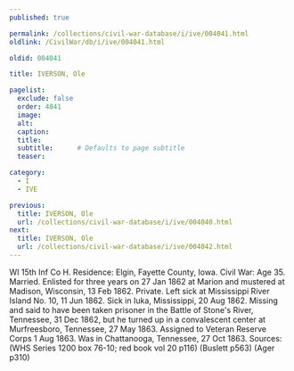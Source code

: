 ```yaml
---
published: true

permalink: /collections/civil-war-database/i/ive/004041.html
oldlink: /CivilWar/db/i/ive/004041.html

oldid: 004041

title: IVERSON, Ole

pagelist:
  exclude: false
  order: 4041
  image: 
  alt:
  caption:
  title:
  subtitle:      # Defaults to page subtitle
  teaser:

category: 
  - I 
  - IVE

previous:
  title: IVERSON, Ole
  url: /collections/civil-war-database/i/ive/004040.html  
next:
  title: IVERSON, Ole
  url: /collections/civil-war-database/i/ive/004042.html   
---
```

WI 15th Inf Co H. Residence: Elgin, Fayette County, Iowa. Civil War: Age 35. Married. Enlisted for three years on 27 Jan 1862 at Marion and mustered at Madison, Wisconsin, 13 Feb 1862. Private. Left sick at Mississippi River Island No. 10, 11 Jun 1862. Sick in Iuka, Mississippi, 20 Aug 1862. Missing and said to have been taken prisoner in the Battle of Stone&#39;s River, Tennessee, 31 Dec 1862, but he turned up in a convalescent center at Murfreesboro, Tennessee, 27 May 1863. Assigned to Veteran Reserve Corps 1 Aug 1863. Was in Chattanooga, Tennessee, 27 Oct 1863. Sources: (WHS Series 1200 box 76-10; red book vol 20 p116) (Buslett p563) (Ager p310)